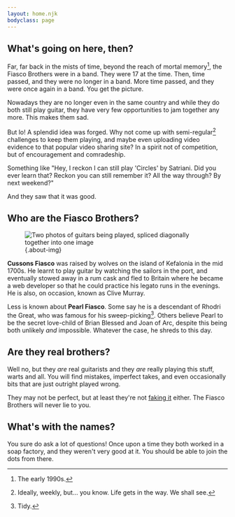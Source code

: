 ```yaml
---
layout: home.njk
bodyclass: page
---
```


<section class="about">

## What's going on here, then?

Far, far back in the mists of time, beyond the reach of mortal memory[^nineties], the Fiasco Brothers were in a band. They were 17 at the time. Then, time passed, and they were no longer in a band. More time passed, and they were once again in a band. You get the picture.

Nowadays they are no longer even in the same country and while they do both still play guitar, they have very few opportunities to jam together any more. This makes them sad.

But lo! A splendid idea was forged. Why not come up with semi-regular[^weekly] challenges to keep them playing, and maybe even uploading video evidence to that popular video sharing site? In a spirit not of competition, but of encouragement and comradeship.

Something like "Hey, I reckon I can still play 'Circles' by Satriani. Did you ever learn that? Reckon you can still remember it? All the way through? By next weekend?"

And they saw that it was good.

</section>

<section class="about">

## Who are the Fiasco Brothers?

<figure>

![Two photos of guitars being played, spliced diagonally together into one image](/public/images/split.jpg){.about-img}

</figure>

**Cussons Fiasco** was raised by wolves on the island of Kefalonia in the mid 1700s. He learnt to play guitar by watching the sailors in the port, and eventually stowed away in a rum cask and fled to Britain where he became a web developer so that he could practice his legato runs in the evenings. He is also, on occasion, known as Clive Murray.

Less is known about **Pearl Fiasco**. Some say he is a descendant of Rhodri the Great, who was famous for his sweep-picking[^tidy]. Others believe Pearl to be the secret love-child of Brian Blessed and Joan of Arc, despite this being both unlikely *and* impossible. Whatever the case, he shreds to this day.

</section>

<section class="about">

## Are they real brothers?

Well no, but they *are* real guitarists and they *are* really playing this stuff, warts and all. You will find mistakes, imperfect takes, and even occasionally bits that are just outright played wrong.

They may not be perfect, but at least they're not [faking it](https://www.youtube.com/watch?v=Jqyt2fk7aNw) either. The Fiasco Brothers will never lie to you.

</section>

<section class="about">

## What's with the names?

You sure do ask a lot of questions! Once upon a time they both worked in a soap factory, and they weren't very good at it. You should be able to join the dots from there.

</section>

[^nineties]: The early 1990s.
[^weekly]: Ideally, weekly, but... you know. Life gets in the way. We shall see.
[^tidy]: Tidy.
